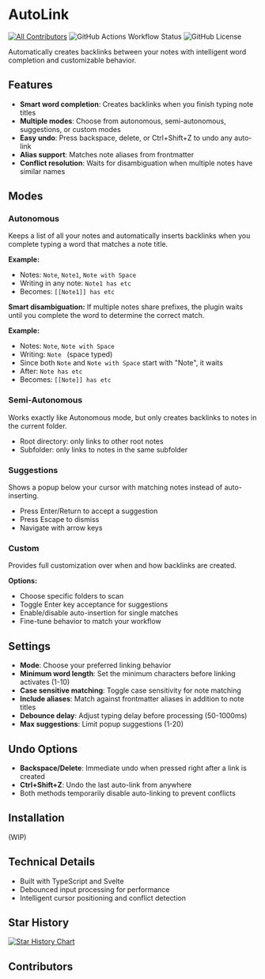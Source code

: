 # AutoLink

[![All Contributors](https://img.shields.io/github/all-contributors/projectOwner/projectName?color=ee8449&style=flat-square)](#contributors)
![GitHub Actions Workflow Status](https://img.shields.io/github/actions/workflow/status/NellowTCS/Obsidian-AutoLink/release.yml) ![GitHub License](https://img.shields.io/github/license/NellowTCS/Obsidian-Autolink) 
 

Automatically creates backlinks between your notes with intelligent word completion and customizable behavior.

## Features

- **Smart word completion**: Creates backlinks when you finish typing note titles
- **Multiple modes**: Choose from autonomous, semi-autonomous, suggestions, or custom modes
- **Easy undo**: Press backspace, delete, or Ctrl+Shift+Z to undo any auto-link
- **Alias support**: Matches note aliases from frontmatter
- **Conflict resolution**: Waits for disambiguation when multiple notes have similar names

## Modes

### Autonomous
Keeps a list of all your notes and automatically inserts backlinks when you complete typing a word that matches a note title.

**Example:**
- Notes: `Note`, `Note1`, `Note with Space`
- Writing in any note: `Note1 has etc`
- Becomes: `[[Note1]] has etc`

**Smart disambiguation:** If multiple notes share prefixes, the plugin waits until you complete the word to determine the correct match.

**Example:**
- Notes: `Note`, `Note with Space`
- Writing: `Note ` (space typed)
- Since both `Note` and `Note with Space` start with "Note", it waits
- After: `Note has etc` 
- Becomes: `[[Note]] has etc`

### Semi-Autonomous
Works exactly like Autonomous mode, but only creates backlinks to notes in the current folder.

- Root directory: only links to other root notes
- Subfolder: only links to notes in the same subfolder

### Suggestions
Shows a popup below your cursor with matching notes instead of auto-inserting.

- Press Enter/Return to accept a suggestion
- Press Escape to dismiss
- Navigate with arrow keys

### Custom
Provides full customization over when and how backlinks are created.

**Options:**
- Choose specific folders to scan
- Toggle Enter key acceptance for suggestions
- Enable/disable auto-insertion for single matches
- Fine-tune behavior to match your workflow

## Settings

- **Mode**: Choose your preferred linking behavior
- **Minimum word length**: Set the minimum characters before linking activates (1-10)
- **Case sensitive matching**: Toggle case sensitivity for note matching
- **Include aliases**: Match against frontmatter aliases in addition to note titles
- **Debounce delay**: Adjust typing delay before processing (50-1000ms)
- **Max suggestions**: Limit popup suggestions (1-20)

## Undo Options

- **Backspace/Delete**: Immediate undo when pressed right after a link is created
- **Ctrl+Shift+Z**: Undo the last auto-link from anywhere
- Both methods temporarily disable auto-linking to prevent conflicts

## Installation

(WIP)

## Technical Details

- Built with TypeScript and Svelte
- Debounced input processing for performance
- Intelligent cursor positioning and conflict detection

## Star History

<a href="https://www.star-history.com/#NellowTCS/Obsidian-AutoLink&Date">
 <picture>
   <source media="(prefers-color-scheme: dark)" srcset="https://api.star-history.com/svg?repos=NellowTCS/Obsidian-AutoLink&type=Date&theme=dark" />
   <source media="(prefers-color-scheme: light)" srcset="https://api.star-history.com/svg?repos=NellowTCS/Obsidian-AutoLink&type=Date" />
   <img alt="Star History Chart" src="https://api.star-history.com/svg?repos=NellowTCS/Obsidian-AutoLink&type=Date" />
 </picture>
</a>

## Contributors

<!-- ALL-CONTRIBUTORS-LIST:START - Do not remove or modify this section -->
<!-- prettier-ignore-start -->
<!-- markdownlint-disable -->

<!-- markdownlint-restore -->
<!-- prettier-ignore-end -->

<!-- ALL-CONTRIBUTORS-LIST:END -->
